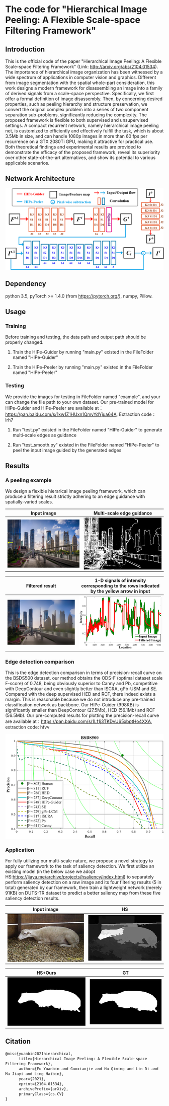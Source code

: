 
# The code for "Hierarchical Image Peeling: A Flexible Scale-space Filtering Framework"

## Introduction
This is the official code of the paper "Hierarchical Image Peeling: A Flexible Scale-space Filtering Framework" (Link: http://arxiv.org/abs/2104.01534). The importance of hierarchical image organization has been witnessed by a wide spectrum of applications in computer vision and graphics. Different from image segmentation with the spatial whole-part consideration, this work designs a modern framework for disassembling an image into a family of derived signals from a scale-space perspective. Specifically, we first offer a formal definition of image disassembly. Then, by concerning desired properties, such as peeling hierarchy and structure preservation, we convert the original complex problem into a series of two component separation sub-problems, significantly reducing the complexity. The proposed framework is flexible to both supervised and unsupervised settings. A compact recurrent network, namely hierarchical image peeling net, is customized to efficiently and effectively fulfill the task, which is about 3.5Mb in size, and can handle 1080p images in more than 60 fps per recurrence on a GTX 2080Ti GPU, making it attractive for practical use. Both theoretical findings and experimental results are provided to demonstrate the efficacy of the proposed framework, reveal its superiority over other state-of-the-art alternatives, and show its potential to various applicable scenarios.

## Network Architecture
![Reesuly](img/arch.png)

## Dependency
python 3.5, pyTorch >= 1.4.0 (from https://pytorch.org/), numpy, Pillow.
## Usage

### Training
Before training and testing, the data path and output path should be properly changed.
1. Train the HIPe-Guider by running "main.py" existed in the FileFolder named "HIPe-Guider"

2. Train the HIPe-Peeler by running "main.py" existed in the FileFolder named "HIPe-Peeler"

### Testing
We provide the images for testing in FileFolder named "example", and your can change the file path to your own dataset. Our pre-trained model for HIPe-Guider and HIPe-Peeler are available at： https://pan.baidu.com/s/1xw1Z1HUxn1QmvYdYjua64A, Extraction code：lrh7
1. Run "test.py" existed in the FileFolder named "HIPe-Guider" to generate multi-scale edges as guidance

2. Run "test_smooth.py" existed in the FileFolder named "HIPe-Peeler" to peel the input image guided by the generated edges


## Results
### A peeling example
We design a flexible hierarical image peeling framework, which can produce a filtering result strictly adhering to an edge guidance with spatially-varied scales.

Input image             |  Multi-scale edge guidance
:-------------------------:|:-------------------------:
![](img/building3.png)  |  ![](img/building3_edge.png)

Filtered result             |  1-D signals of intensity corresponding to the rows indicated by the yellow arrow in input
:-------------------------:|:-------------------------:
![](img/building3_smooth.png)  |  ![](img/Plot_firstpic2.png)

### Edge detection comparison
This is the edge detection comparison in terms of precision-recall curve on the BSDS500 dataset. our method obtains the ODS-F (optimal dataset scale F-score) of 0.748, being obviously superior to Canny and Pb, competitive with DeepContour and even slightly better than ISCRA, gPb-USM and SE. Compared with the deep supervised HED and RCF, there indeed exists a margin. This is reasonable because we do not introduce any pre-trained classification
network as backbone. Our HIPe-Guider (998KB) is significantly smaller than DeepContour (27.5Mb), HED (56.1Mb) and RCF (56.5Mb). Our pre-computed results for plotting the precision-recall curve are available at：https://pan.baidu.com/s/1Lf1j3TKDvU65xbptHo4XXA, extraction code: hfvv

![](img/roc.png)

### Application
For fully utilizing our multi-scale nature, we propose a novel strategy to apply our framework to the task of saliency detection. We first utilize an existing model (in the below case we adopt HS:https://jiaya.me/archive/projects/hsaliency/index.html) to separately perform saliency detection on a raw image and its four filtering results (5 in total) generated by our framework, then train a lightweight network (merely 91KB) on DUTS-TR dataset to predict a better saliency map from these five saliency detection results.

Input image             |  HS
:-------------------------:|:-------------------------:
![](img/0036.jpg)  |  ![](img/0036_HS.png)

HS+Ours            |  GT
:-------------------------:|:-------------------------:
![](img/0036_ours+HS.png)  |  ![](img/0036_GT.png)

## Citation
```
@misc{yuanbin2021hierarchical,
      title={Hierarchical Image Peeling: A Flexible Scale-space Filtering Framework}, 
      author={Fu Yuanbin and Guoxiaojie and Hu Qiming and Lin Di and Ma Jiayi and Ling Haibin},
      year={2021},
      eprint={2104.01534},
      archivePrefix={arXiv},
      primaryClass={cs.CV}
}
```
